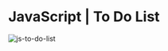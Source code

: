 # JavaScript | To Do List

![js-to-do-list](https://user-images.githubusercontent.com/87071421/154256618-cc5ea3a5-4bca-4f8d-9344-ca9715ad007b.gif)
